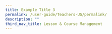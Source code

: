 ```yaml
---
title: Example Title 3
permalink: /user-guide/Teachers-UG/permalink/
description: ""
third_nav_title: Lesson & Course Management
---
```


